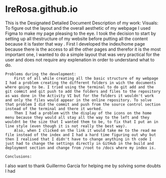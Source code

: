 # IreRosa.github.io
This is the Designated Detailed Document
    Description of my work:
        Visuals: To figure out the layout and the overall aesthetic of my webpage I used Figma to make my page pleasing to the eye.
        I took the decision to start by setting up all thestructure of my website before putting all the content because it is faster that way .
        First I developed the index/home page because there is the access to all the other pages and therefor it is the most important one, I wanted to do a simple layout that was very practical for the user and does not require any explenation in order to understand what to do.


    Problems during the development:
        First of all while creating all the basic structure of my webpage I had a problem creating the different folders in wich the documents where going to be. I tried using the terminal to do git add and the git commit and git push to add the folders and files to the repository as was done in the Activity VI but for the folders it wouldn't work and only the files would appear in the online repository. To solve that problem I did the commit and push from the source control section instead of the terminal and there it worked.
        Then I had a problem with the display of the icons on the home menu because they would all stay all the way to the left and they wouldnt be the size that I wanted them to be, to fix that I put an in line style (even though it is not really the best way).
        Also, when I clicked on the link it would take me to the read me file instead of the index and I had a hard time figuring out why but then I realised that I didn't have to change anything in th code I just had to change the settings directly in GitHub in the build and deployment section and change from /root to /docs where my index is.

    Conclusions:
        

I also want to thank Guillermo García for helping me by solving some doubts I had
